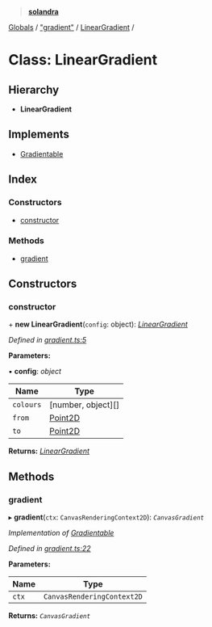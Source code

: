 > **[solandra](../README.md)**

[Globals](../README.md) / ["gradient"](../modules/_gradient_.md) / [LinearGradient](_gradient_.lineargradient.md) /

# Class: LinearGradient

## Hierarchy

* **LinearGradient**

## Implements

* [Gradientable](../interfaces/_scanvas_.gradientable.md)

## Index

### Constructors

* [constructor](_gradient_.lineargradient.md#constructor)

### Methods

* [gradient](_gradient_.lineargradient.md#gradient)

## Constructors

###  constructor

\+ **new LinearGradient**(`config`: object): *[LinearGradient](_gradient_.lineargradient.md)*

*Defined in [gradient.ts:5](https://github.com/jamesporter/solandra/blob/0b8a323/src/lib/gradient.ts#L5)*

**Parameters:**

▪ **config**: *object*

Name | Type |
------ | ------ |
`colours` | [number, object][] |
`from` | [Point2D](../modules/_types_sol_.md#point2d) |
`to` | [Point2D](../modules/_types_sol_.md#point2d) |

**Returns:** *[LinearGradient](_gradient_.lineargradient.md)*

## Methods

###  gradient

▸ **gradient**(`ctx`: `CanvasRenderingContext2D`): *`CanvasGradient`*

*Implementation of [Gradientable](../interfaces/_scanvas_.gradientable.md)*

*Defined in [gradient.ts:22](https://github.com/jamesporter/solandra/blob/0b8a323/src/lib/gradient.ts#L22)*

**Parameters:**

Name | Type |
------ | ------ |
`ctx` | `CanvasRenderingContext2D` |

**Returns:** *`CanvasGradient`*